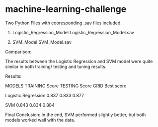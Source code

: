 # machine-learning-challenge
 
Two Python Files  with cooresponding .sav files included:

1) Logistic_Regression_Model
	Logistic_Regression_Model.sav

2) SVM_Model
	SVM_Model.sav

Comparison:

The results between the Logistic Regression and SVM model were quite similar in both training/ testing and tuning results.

Results:


MODELS			TRAINING Score	TESTING Score	GRID  Best score

Logistic Regression	0.837		0.833		0.877

SVM			0.843		0.834		0.884

Final Conclusion: In the end, SVM performed slightly better, but both models worked well with  the data.



